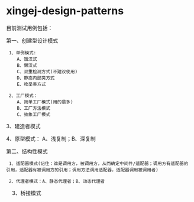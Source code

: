 # xingej-design-patterns
目前测试用例包括：


第一、创建型设计模式


     1、单例模式:
        A、饿汉式
        B、懒汉式
        C、双重检测方式(不建议使用)
        D、静态内部类方式
        E、枚举类方式
 
     2、工厂模式：
        A、简单工厂模式(用的最多)
        B、工厂方法模式
        C、抽象工厂模式
   
3、建造者模式   

4、原型模式： A、浅复制；B、深复制

第二、结构性模式

     1、适配器模式(记住：谁是调用方，被调用方，从而确定中间件/适配器；调用方有适配器的引用，适配器有被调用方的引用；调用方法调用适配器，适配器调用被调用者)

     2、代理者模式：A、静态代理者；B、动态代理者
  
     3、桥接模式




   
   
   
   
   
